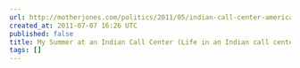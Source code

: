 ```yaml
---
url: http://motherjones.com/politics/2011/05/indian-call-center-americanization
created_at: 2011-07-07 16:26 UTC
published: false
title: My Summer at an Indian Call Center (Life in an Indian call center)
tags: []
---
```



